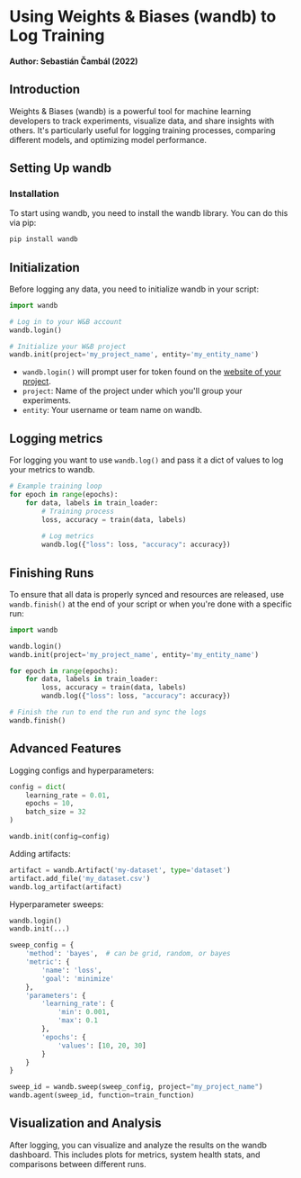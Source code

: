 # Using Weights & Biases (wandb) to Log Training

#### Author: Sebastián Čambál (2022)

## Introduction

Weights & Biases (wandb) is a powerful tool for machine learning developers to track experiments, visualize data, and share insights with others. It's particularly useful for logging training processes, comparing different models, and optimizing model performance.

## Setting Up wandb

### Installation

To start using wandb, you need to install the wandb library. You can do this via pip:

```bash
pip install wandb
```

## Initialization

Before logging any data, you need to initialize wandb in your script:

```py
import wandb

# Log in to your W&B account
wandb.login()

# Initialize your W&B project
wandb.init(project='my_project_name', entity='my_entity_name')
```
- `wandb.login()` will prompt user for token found on the [website of your project](https://wandb.ai/site).
- `project`: Name of the project under which you'll group your experiments.
- `entity`: Your username or team name on wandb.

## Logging metrics

For logging you want to use `wandb.log()` and pass it a dict of values to log your metrics to wandb.

```py
# Example training loop
for epoch in range(epochs):
    for data, labels in train_loader:
        # Training process
        loss, accuracy = train(data, labels)
        
        # Log metrics
        wandb.log({"loss": loss, "accuracy": accuracy})
```

## Finishing Runs

To ensure that all data is properly synced and resources are released, use `wandb.finish()` at the end of your script or when you're done with a specific run:

```py
import wandb

wandb.login()
wandb.init(project='my_project_name', entity='my_entity_name')

for epoch in range(epochs):
    for data, labels in train_loader:
        loss, accuracy = train(data, labels)
        wandb.log({"loss": loss, "accuracy": accuracy})

# Finish the run to end the run and sync the logs
wandb.finish()
```

## Advanced Features

Logging configs and hyperparameters:

```py
config = dict(
    learning_rate = 0.01,
    epochs = 10,
    batch_size = 32
)

wandb.init(config=config)
```

Adding artifacts:

```py
artifact = wandb.Artifact('my-dataset', type='dataset')
artifact.add_file('my_dataset.csv')
wandb.log_artifact(artifact)
```
Hyperparameter sweeps:

```py
wandb.login()
wandb.init(...)

sweep_config = {
    'method': 'bayes',  # can be grid, random, or bayes
    'metric': {
        'name': 'loss',
        'goal': 'minimize'   
    },
    'parameters': {
        'learning_rate': {
            'min': 0.001,
            'max': 0.1
        },
        'epochs': {
            'values': [10, 20, 30]
        }
    }
}

sweep_id = wandb.sweep(sweep_config, project="my_project_name")
wandb.agent(sweep_id, function=train_function)
```
## Visualization and Analysis

After logging, you can visualize and analyze the results on the wandb dashboard. This includes plots for metrics, system health stats, and comparisons between different runs.
